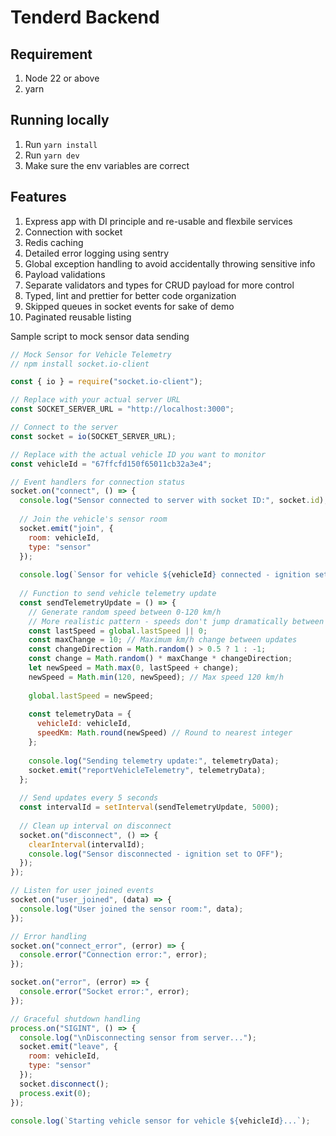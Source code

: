 # Tenderd Backend

## Requirement
1. Node 22 or above
2. yarn

## Running locally
1. Run `yarn install`
2. Run `yarn dev`
3. Make sure the env variables are correct

## Features
1. Express app with DI principle and re-usable and flexbile services
2. Connection with socket
3. Redis caching
4. Detailed error logging using sentry
5. Global exception handling to avoid accidentally throwing sensitive info
6. Payload validations
7. Separate validators and types for CRUD payload for more control
8. Typed, lint and prettier for better code organization
9. Skipped queues in socket events for sake of demo
10. Paginated reusable listing

Sample script to mock sensor data sending
```javascript
// Mock Sensor for Vehicle Telemetry
// npm install socket.io-client

const { io } = require("socket.io-client");

// Replace with your actual server URL
const SOCKET_SERVER_URL = "http://localhost:3000";

// Connect to the server
const socket = io(SOCKET_SERVER_URL);

// Replace with the actual vehicle ID you want to monitor
const vehicleId = "67ffcfd150f65011cb32a3e4"; 

// Event handlers for connection status
socket.on("connect", () => {
  console.log("Sensor connected to server with socket ID:", socket.id);
  
  // Join the vehicle's sensor room
  socket.emit("join", { 
    room: vehicleId,
    type: "sensor"
  });
  
  console.log(`Sensor for vehicle ${vehicleId} connected - ignition set to ON`);
  
  // Function to send vehicle telemetry update
  const sendTelemetryUpdate = () => {
    // Generate random speed between 0-120 km/h
    // More realistic pattern - speeds don't jump dramatically between updates
    const lastSpeed = global.lastSpeed || 0;
    const maxChange = 10; // Maximum km/h change between updates
    const changeDirection = Math.random() > 0.5 ? 1 : -1;
    const change = Math.random() * maxChange * changeDirection;
    let newSpeed = Math.max(0, lastSpeed + change);
    newSpeed = Math.min(120, newSpeed); // Max speed 120 km/h
    
    global.lastSpeed = newSpeed;
    
    const telemetryData = {
      vehicleId: vehicleId,
      speedKm: Math.round(newSpeed) // Round to nearest integer
    };
    
    console.log("Sending telemetry update:", telemetryData);
    socket.emit("reportVehicleTelemetry", telemetryData);
  };
  
  // Send updates every 5 seconds
  const intervalId = setInterval(sendTelemetryUpdate, 5000);
  
  // Clean up interval on disconnect
  socket.on("disconnect", () => {
    clearInterval(intervalId);
    console.log("Sensor disconnected - ignition set to OFF");
  });
});

// Listen for user joined events
socket.on("user_joined", (data) => {
  console.log("User joined the sensor room:", data);
});

// Error handling
socket.on("connect_error", (error) => {
  console.error("Connection error:", error);
});

socket.on("error", (error) => {
  console.error("Socket error:", error);
});

// Graceful shutdown handling
process.on("SIGINT", () => {
  console.log("\nDisconnecting sensor from server...");
  socket.emit("leave", { 
    room: vehicleId,
    type: "sensor" 
  });
  socket.disconnect();
  process.exit(0);
});

console.log(`Starting vehicle sensor for vehicle ${vehicleId}...`); 
```
